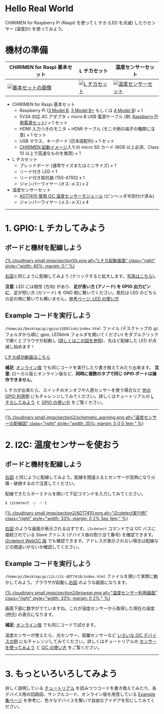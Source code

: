 
# Hello Real World

CHIRIMEN for Raspberry Pi (Raspi) を使って L チカ (LED を点滅) したりセンサー (温度計) を使ってみよう。

# 機材の準備
| CHIRIMEN for Raspi 基本セット                                                                                                                                                                              | L チカセット                                                                                                                                                                                  | 温度センサーセット                                                                                                                                                                                          |
| ----------------------------------------------------------------------------------------------------------------------------------------------------------------------------------------------------------- | --------------------------------------------------------------------------------------------------------------------------------------------------------------------------------------------- | ----------------------------------------------------------------------------------------------------------------------------------------------------------------------------------------------------------- |
| [<img src="https://res.cloudinary.com/chirimen/image/fetch/c_limit,f_auto,q_auto,w_400/https://tutorial.chirimen.org/raspi3/ja/imgs/section0/raspi3.jpg" alt="基本セットの画像">](imgs/section0/raspi3.jpg) | [<img src="https://res.cloudinary.com/chirimen/image/fetch/c_limit,f_auto,q_auto,w_400/https://tutorial.chirimen.org/raspi3/ja/imgs/section0/l.jpg" alt="L チカセット">](imgs/section0/l.jpg) | [<img src="https://res.cloudinary.com/chirimen/image/fetch/c_limit,f_auto,q_auto,w_400/https://tutorial.chirimen.org/raspi3/ja/imgs/section2/parts.jpg" alt="温度センサーセット">](imgs/section2/parts.jpg) |

- CHIRIMEN for Raspi 基本セット
  - Raspberry Pi ([3 Model B](https://www.raspberrypi.org/products/raspberry-pi-3-model-b/), [3 Model B+](https://www.raspberrypi.org/products/raspberry-pi-3-model-b-plus/) もしくは [4 Model B](https://www.raspberrypi.org/products/raspberry-pi-4-model-b/)) × 1
  - 5V3A 対応 AC アダプタ + micro B USB 電源ケーブル (例: [Raspberry Pi 用電源セット](https://www.physical-computing.jp/product/1171)) × 1 セット
  - HDMI 入力つきのモニタ + HDMI ケーブル (モニタ側の端子の種類に注意) × 1 セット
  - USB マウス、キーボード (日本語配列) × 1 セット
  - [CHIRIMEN 起動イメージ](sdcard.md)入りの micro SD カード (8GB 以上必須、Class 10 以上で高速なものを推奨) × 1
- L チカセット
  - ブレッドボード (通常サイズまたはミニサイズ) × 1
  - リード付き LED × 1
  - リード付き抵抗器 (150-470Ω) x 1
  - ジャンパーワイヤー (オス-メス) x 2
- 温度センサーセット
  - [ADT7410 使用 I2C 温度センサーモジュール](http://akizukidenshi.com/catalog/g/gM-06675/) (ピンヘッダ半田付け済み)
  - ジャンパーワイヤー (メス-メス) x 4

-----

# 1. GPIO: L チカしてみよう

## ボードと機材を配線しよう

[{% cloudinary small imgs/section1/k.png alt="Lチカ起動画面" class="right" style="width: 40%; margin: 0;" %}](imgs/section1/k.png)

[右図](imgs/section0/k.png)と同じように配線してみよう (クリックすると拡大します。[写真はこちら](imgs/section0/h.jpg))。

**注意**: LED には極性 (方向) があり、**足が長い方 (アノード) を GPIO 出力ピンに**、足が短い方 (カソード) を GND 側に繋いでください。抵抗は LED のどちらの足の側に繋いでも構いません。[参考ページ: LED の使い方](https://www.marutsu.co.jp/pc/static/large_order/led)


## Example コードを実行しよう
`/home/pi/Desktop/gc/gpio/LEDblink/index.html` ファイル (デスクトップの gc フォルダから順に gpio, LEDblink フォルダを開いてください) をダブルクリックで開くとブラウザが起動し ([詳しくはこの図を参照](imgs/section0/example-files.png))、先ほど配線した LED が点滅し始めます！

[Lチカ成功動画はこちら](imgs/section0/L.gif)

**補足**: [オンライン版](https://r.chirimen.org/gpio-blink) でも同じコードを実行したり書き換えてみたり出来ます。
**注意**: ローカル版とオンライン版など、**同時に複数のタブで同じ GPIO ポートは操作できません**。

L チカが出来たら、スイッチのオンオフや人感センサーを使う場合など [他の GPIO 利用例](https://r.chirimen.org/examples#gpioExamples) にもチャレンジしてみてください。詳しくはチュートリアルの [L チカしてみよう](section0.md) と [GPIO の使い方](section1.md) をご覧ください。

-----

[{% cloudinary small imgs/section2/schematic_warning.png alt="温度センサーの配線図" class="right" style="width: 35%; margin: 0 0 0 1em;" %}](imgs/section2/schematic_warning.png)

# 2. I2C: 温度センサーを使おう

## ボードと機材を配線しよう

[右図](imgs/section2/schematic_warning.png) と同じように配線してみよう。配線を間違えるとセンサーが高熱になり火傷・破損するので注意してください。

配線できたらターミナルを開いて下記コマンドを入力してみてください。

```sh
$ i2cdetect -y -r 1
```

[{% cloudinary small imgs/section2/ADT7410.png alt="i2cdetect実行例" class="right" style="width: 33%; margin: 0 2% 5px 1em;" %}](imgs/section2/ADT7410.png)

[右図](imgs/section2/ADT7410.png) のような画面が表示されるはずです。`i2cdetect` コマンドでは I2C バスに接続されている Slave アドレス (デバイス毎の割り当て番号) を確認できます。[i2cdetect WebI2C 版](http://r.chirimen.org/i2cdetect) でも確認できます。アドレスが表示されない場合は配線などの間違いがないか確認してください。

## Example コードを実行しよう

`/home/pi/Desktop/gc/i2c/i2c-ADT7410/index.html` ファイルを開いて実際に動かしてみよう。ブラウザが起動し[右図](imgs/section2/browser.png) のような画面になります。

[{% cloudinary small imgs/section2/browser.png alt="温度センサー利用画面" class="right" style="width: 33%; margin: 0 2%;" %}](imgs/section2/browser.png)

画面下部に数字がでていますね。これが温度センサーから取得した現在の温度 (摂氏) の表示になります。

**補足**: [オンライン版](https://r.chirimen.org/i2c-adt7410) でも同じコードで試せます。

温度センサーが使えたら、光センサー、距離センサーなど [いろいな I2C デバイスの例](https://r.chirimen.org/examples#i2cExamples) にもチャレンジしてみてください。詳しくはチュートリアルの [センサーを使ってみよう](section2.md) と [I2C の使い方](section3.md) をご覧ください。

-----

# 3. もっといろいろしてみよう

詳しく説明している [チュートリアル](readme.md) を読みつつコードを書き換えてみたり、各デバイス用の回路図、サンプルコード、オンライン版を用意している [Example 集ページ](https://r.chirimen.org/examples) を参考に、色々なデバイスを繋いで自由なアイデアを形にしてみてください。
